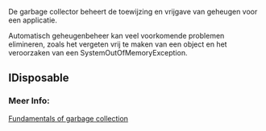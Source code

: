 De garbage collector beheert de toewijzing en vrijgave van geheugen voor een applicatie. 

Automatisch geheugenbeheer kan veel voorkomende problemen elimineren, zoals het vergeten vrij te maken van een object en het veroorzaken van een SystemOutOfMemoryException.




## IDisposable








### Meer Info:

[Fundamentals of garbage collection](https://learn.microsoft.com/en-us/dotnet/standard/garbage-collection/fundamentals)


